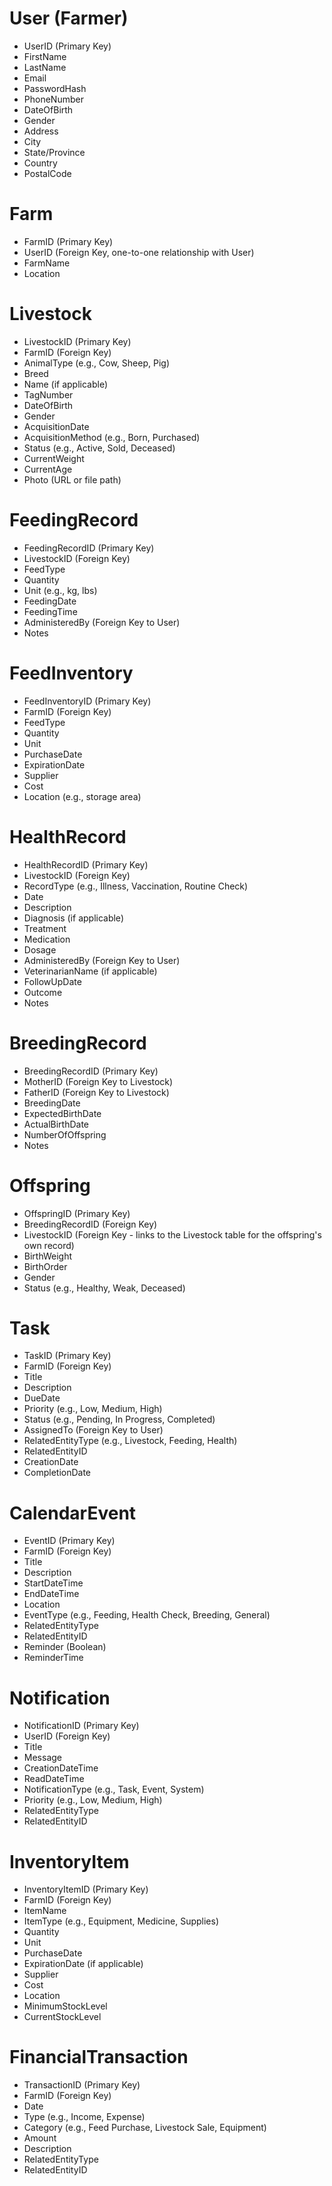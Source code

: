 # User (Farmer)
- UserID (Primary Key)
- FirstName
- LastName
- Email
- PasswordHash
- PhoneNumber
- DateOfBirth
- Gender
- Address
- City
- State/Province
- Country
- PostalCode

# Farm
- FarmID (Primary Key)
- UserID (Foreign Key, one-to-one relationship with User)
- FarmName
- Location

# Livestock
- LivestockID (Primary Key)
- FarmID (Foreign Key)
- AnimalType (e.g., Cow, Sheep, Pig)
- Breed
- Name (if applicable)
- TagNumber
- DateOfBirth
- Gender
- AcquisitionDate
- AcquisitionMethod (e.g., Born, Purchased)
- Status (e.g., Active, Sold, Deceased)
- CurrentWeight
- CurrentAge
- Photo (URL or file path)


# FeedingRecord
- FeedingRecordID (Primary Key)
- LivestockID (Foreign Key)
- FeedType
- Quantity
- Unit (e.g., kg, lbs)
- FeedingDate
- FeedingTime
- AdministeredBy (Foreign Key to User)
- Notes

# FeedInventory
- FeedInventoryID (Primary Key)
- FarmID (Foreign Key)
- FeedType
- Quantity
- Unit
- PurchaseDate
- ExpirationDate
- Supplier
- Cost
- Location (e.g., storage area)

# HealthRecord
- HealthRecordID (Primary Key)
- LivestockID (Foreign Key)
- RecordType (e.g., Illness, Vaccination, Routine Check)
- Date
- Description
- Diagnosis (if applicable)
- Treatment
- Medication
- Dosage
- AdministeredBy (Foreign Key to User)
- VeterinarianName (if applicable)
- FollowUpDate
- Outcome
- Notes

# BreedingRecord
- BreedingRecordID (Primary Key)
- MotherID (Foreign Key to Livestock)
- FatherID (Foreign Key to Livestock)
- BreedingDate
- ExpectedBirthDate
- ActualBirthDate
- NumberOfOffspring
- Notes

# Offspring
- OffspringID (Primary Key)
- BreedingRecordID (Foreign Key)
- LivestockID (Foreign Key - links to the Livestock table for the offspring's own record)
- BirthWeight
- BirthOrder
- Gender
- Status (e.g., Healthy, Weak, Deceased)

# Task
- TaskID (Primary Key)
- FarmID (Foreign Key)
- Title
- Description
- DueDate
- Priority (e.g., Low, Medium, High)
- Status (e.g., Pending, In Progress, Completed)
- AssignedTo (Foreign Key to User)
- RelatedEntityType (e.g., Livestock, Feeding, Health)
- RelatedEntityID
- CreationDate
- CompletionDate

# CalendarEvent
- EventID (Primary Key)
- FarmID (Foreign Key)
- Title
- Description
- StartDateTime
- EndDateTime
- Location
- EventType (e.g., Feeding, Health Check, Breeding, General)
- RelatedEntityType
- RelatedEntityID
- Reminder (Boolean)
- ReminderTime

# Notification
- NotificationID (Primary Key)
- UserID (Foreign Key)
- Title
- Message
- CreationDateTime
- ReadDateTime
- NotificationType (e.g., Task, Event, System)
- Priority (e.g., Low, Medium, High)
- RelatedEntityType
- RelatedEntityID

# InventoryItem
- InventoryItemID (Primary Key)
- FarmID (Foreign Key)
- ItemName
- ItemType (e.g., Equipment, Medicine, Supplies)
- Quantity
- Unit
- PurchaseDate
- ExpirationDate (if applicable)
- Supplier
- Cost
- Location
- MinimumStockLevel
- CurrentStockLevel

# FinancialTransaction
- TransactionID (Primary Key)
- FarmID (Foreign Key)
- Date
- Type (e.g., Income, Expense)
- Category (e.g., Feed Purchase, Livestock Sale, Equipment)
- Amount
- Description
- RelatedEntityType
- RelatedEntityID
